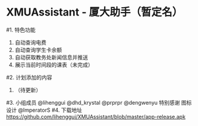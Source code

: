 
XMUAssistant - 厦大助手（暂定名）
====

#1. 特色功能
1. 自动查询电费
2. 自动查询学生卡余额
3. 自动获取教务处新闻信息并推送
4. 展示当前时间段的课表（未完成）


#2. 计划添加的内容
1. （待更新）

#3. 小组成员
@lihenggui
@dhd_krystal
@prprpr
@dengwenyu
特别感谢
图标设计 @ImperatorS
#4. 下载地址 
https://github.com/lihenggui/XMUAssistant/blob/master/app-release.apk
